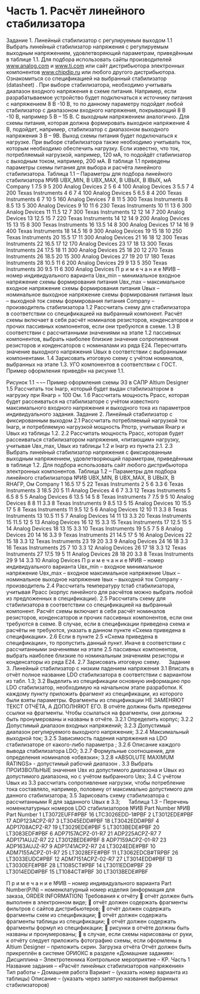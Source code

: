 # Часть 1. Расчёт линейного стабилизатора
Задание 1. Линейный стабилизатор с регулируемым выходом 
1.1 Выбрать линейный стабилизатор напряжения с регулируемым выходным напряжением, удовлетворяющий параметрам, приведённым в таблице 1.1. Для подбора использовать сайты производителей www.analog.com и www.ti.com или сайт дистрибьютора электронных компонентов www.chipdip.ru или любого другого дистрибьютора. Ознакомиться со спецификацией на выбранный стабилизатор (datasheet) .
При выборе стабилизатора, необходимо учитывать диапазон входного напряжения в схеме питания. Например, если разрабатываемое устройство будет подключаться к источнику питания с напряжением 8 В -10 В, то по данному параметру подойдет любой стабилизатор с диапазоном входного напряжения, покрывающий    8 В -10 В, например 5 В – 15 В.
С выходным напряжением аналогично. Для схемы питания, которая должна формировать выходное напряжение 4 В, подойдет, например, стабилизатор с диапазоном выходного напряжения 3 В – 9В.
Выход схемы питания будет подключаться к нагрузке. При выборе стабилизатора также необходимо учитывать ток, которым необходимо обеспечить нагрузку. Если известно, что ток, потребляемый нагрузкой, например, 120 мА,  то подойдёт стабилизатор с выходным током, например, 200 мА.
В таблице 1.1 приведены параметры схемы питания для выбора и расчёта линейного стабилизатора.
Таблица 1.1 – Параметры для подбора линейного стабилизатора
№ИВ	UВХ_MIN, В	UВХ_MAX, В	UВЫХ, В	IВЫХ, мА	Company
1	7.5	9	5	200	Analog Devices
2	5	6	4	100	Analog Devices
3	5.5	7	4	200	Texas Instruments
4	6	7	4	100	Analog Devices
5	6.5	8	4	200	Texas Instruments
6	7	10	5	160	Analog Devices
7	8	11	5	300	Texas Instruments
8	8.5	13	5	300	Analog Devices
9	10	11	6	230	Texas Instruments
10	11	13	6	300	Analog Devices
11	11.5	12	7	300	Texas Instruments
12	12	14	7	200	Analog Devices
13	12.5	15	7	220	Texas Instruments
14	12	14	9	200	Analog Devices
15	13	15	8	300	Texas Instruments
16	13.5	14	8	300	Analog Devices
17	14	16	9	400	Texas Instruments
18	14.5	16	9	300	Analog Devices
19	15	18	10	250	Texas Instruments
20	15.5	17	11	300	Analog Devices
21	16	18	12	300	Texas Instruments
22	16.5	17	12	170	Analog Devices
23	17	18	13	300	Texas Instruments
24	17.5	18	11	300	Analog Devices
25	18	20	12	270	Texas Instruments
26	18.5	20	15	300	Analog Devices
27	19	20	17	180	Texas Instruments
28	10.5	11	6	200	Analog Devices
29	9	13	5	350	Texas Instruments
30	9.5	11	6	300	Analog Devices
П р и м е ч а н и е 
№ИВ – номер индивидуального варианта
Uвх_min – минимальное входное напряжение схемы формирования питания 
Uвх_max – максимальное входное напряжение схемы формирования питания
Uвых – номинальное выходное напряжение схемы формирования питания
Iвых – выходной ток схемы формирования питания
Company – производитель стабилизатора
1.2 Рассчитать схему для стабилизатора в соответствии со спецификацией на выбранный компонент. Расчёт схемы включает в себя расчёт номиналов резисторов, конденсаторов и прочих пассивных компонентов, если они требуются в схеме.
1.3 В соответствии с рассчитанными значениями на этапе 1.2 пассивных компонентов, выбрать наиболее близкие значения сопротивления резисторов и конденсаторов с номиналами из ряда E24. Пересчитать значение выходного напряжения Uвых в соответствии с выбранными компонентами.
1.4 Зарисовать итоговую схему с учётом номиналов, выбранных на этапе 1.3. УГО компонентов в соответствии с ГОСТ. Пример оформления приведён на рисунке 1.1.
 
Рисунок 1.1 ¬¬– Пример оформления схемы Э3 в САПР Altium Designer
1.5 Рассчитать ток Iнагр, который будет выдан стабилизатором в нагрузку при Rнагр  = 100 Ом.
1.6 Рассчитать мощность Pрасс, которая будет рассеиваться на стабилизаторе с учётом известного максимального входного напряжения и выходного тока из параметров индивидуального задания.
Задание 2. Линейный стабилизатор с фиксированным выходом
2.1 Рассчитать потребляемый нагрузкой ток Iнагр, и потребляемую нагрузкой мощность Pпотр, учитывая Rнагр и Uвых из таблицы 1.2.
2.2 Рассчитать мощность Pрасс, которая будет рассеиваться стабилизатором напряжения, «питающим» нагрузку, учитывая Uвх_max, Uвых из таблицы 1.2 и Iнагр из пункта 2.1.
2.3 Выбрать линейный стабилизатор напряжения с фиксированным  выходным напряжением, удовлетворяющий параметрам, приведённым в таблице 1.2. Для подбора использовать сайт любого дистрибьютора электронных компонентов.
Таблица 1.2 – Параметры для подбора линейного стабилизатора 
№ИВ	UВХ_MIN, В	UВХ_MAX, В	UВЫХ, В	RНАГР, Ом	Company
1	16.5	17	5	22	Texas Instruments
2	5	6	3.3	6	Texas Instruments
3	18.5	20	5	11	Analog Devices
4	6	7	3.3	12	Texas Instruments
5	6.5	8	5	5	Analog Devices
6	13.5	14	5	8	Texas Instruments
7	7.5	9	5	10	Analog Devices
8	8	11	3.3	8	Texas Instruments
9	8.5	13	5	15	Analog Devices
10	15.5	17	5	8	Texas Instruments
11	9.5	12	5	6	Analog Devices
12	10	11	3.3	8	Texas Instruments
13	10.5	11	5	7	Analog Devices
14	11	13	3.3	20	Texas Instruments
15	11.5	12	5	13	Analog Devices
16	12	15	3.3	15	Texas Instruments
17	12.5	15	5	14	Analog Devices
18	13	15	3.3	10	Texas Instruments
19	5.5	7	5	8	Analog Devices
20	14	16	3.3	9	Texas Instruments
21	14.5	17	5	16	Analog Devices
22	15	18	3.3	12	Texas Instruments
23	19	20	3.3	9	Analog Devices
24	16	18	3.3	16	Texas Instruments
25	7	10	3.3	12	Analog Devices
26	17	18	3.3	12	Texas Instruments
27	17.5	19	5	11	Analog Devices
28	18	20	3.3	8	Texas Instruments
29	9	14	3.3	10	Analog Devices
П р и м е ч а н и е 
№ИВ – номер индивидуального варианта
Uвх_min – входное минимальное напряжение
Uвх_max – входное максимальное напряжение
Uвых – номинальное выходное напряжение
Iвых – выходной ток
Company - производитель
2.4 Рассчитать температуру tстаб стабилизатора, учитывая Pрасс (корпус линейного для расчётов можно выбрать любой из предложенных в спецификации).
2.5 Рассчитать схему для стабилизатора в соответствии со спецификацией на выбранный компонент. Расчёт схемы включает в себя расчёт номиналов резисторов, конденсаторов и прочих пассивных компонентов, если они требуются в схеме. В случае, если в спецификации приведена схема и расчёты не требуются, указать в данном пункте «Схема приведена в спецификации».
2.6 Если в пункте 2.5 «Схема приведена в спецификации», то пропустить данный пункт. Иначе в соответствии с рассчитанными значениями на этапе 2.5 пассивных компонентов, выбрать наиболее близкие по номинальным значениям резисторы и конденсаторы из ряда E24.
2.7 Зарисовать итоговую схему.
 
Задание 3. Линейный стабилизатор с низким падением напряжения
3.1 Вписать в отчёт полное название LDO стабилизатора в соответствии с вариантом из табл. 1.3;
3.2 Выделить из спецификации основную информацию про LDO стабилизатор, необходимую на начальном этапе разработки. К каждому пункту приложить фрагмент из спецификации, из которого были взяты параметры. Фрагменты из спецификации НЕ ЗАМЕНЯЮТ ТЕКСТ ОТЧЁТА, А ДОПОЛНЯЮТ ЕГО. В отчёте должны быть приведены ссылки на фрагменты. Чтобы ссылаться на фрагменты, они должны быть пронумерованы и названы в отчёте. 
3.2.1	Определить корпус;
3.2.2	Допустимый диапазон входных напряжений;
3.2.3	Допустимый диапазон регулируемого выходного напряжения;
3.2.4	Максимальный выходной ток;
3.2.5	Зависимость падения напряжения на LDO стабилизаторе от какого-либо параметра ;
3.2.6	Описание каждого вывода стабилизатора LDO;
3.2.7	Формульные соотношения, для определения номиналов «обвязки»;
3.2.8	«ABSOLUTE MAXIMUM RATINGS» - допустимый рабочий диапазон . 
3.3 Выбрать ПРОИЗВОЛЬНЫЕ значения Uвх из допустимого диапазона и Uвых из допустимого диапазона, но с учётом выбранного Uвх;
3.4 С учётом Uвых из 3.3 рассчитать сопротивление нагрузки, чтобы потребление тока составляло, например, половину от максимально допустимого для данного стабилизатора;
3.5 Зарисовать схему стабилизатора с рассчитанными R для заданного Uвых в 3.3;
 
Таблица 1.3 – Перечень номенклатурных номеров LDO стабилизаторов 
№ИВ	Part Number	№ИВ	Part Number
1	LT3072EUFF#PBF	16	LTC3026EDD-1#PBF
2	LT3012EDE#PBF	17	ADP123ACPZ-R7
3	LT3045EDD#PBF	18	LT3042EDD#PBF
4	ADP1708ACPZ-R7	19	LT3029EDE#PBF
5	LT3013BEDE#PBF	20	LT3083EDF#PBF
6	ADP7157ACPZ-01-R7	21	ADP225ACPZ-R7
7	ADP171AUJZ-R7	22	LT3012BEDE#PBF
8	ADP7159ACPZ-01-R7	23	ADP163AUJZ-R7
9	ADP1741ACPZ-R7	24	LT3024EDE#PBF
10	ADM7155ACPZ-01-R7	25	LT3028EFE#PBF
11	LT3062EDCB#TRPBF	26	LT3033EUDC#PBF
12	ADM7151ACPZ-02-R7	27	LT3014EDD#PBF
13	LT3030EFE#PBF	28	LT1085CT#PBF
14	LT3011EDD#PBF	29	LT3014EDD#PBF
15	LT1084CT#PBF	30	LT3013BEDE#PBF

П р и м е ч а н и е
№ИВ – номер индивидуального варианта
Part Number(P/N) – номенклатурный номер изделия (информация для заказа, ORDER INFORMATION)
Требования к отчёту
	отчёт должен быть выполнен в электронном виде;
	отчёт должен содержать фрагменты фильтров с сайтов дистрибьютеров;
	отчёт должен содержать фрагменты схем из спецификации;
	отчёт должен содержать фрагменты таблицы из спецификации;
	отчёт должен содержать фрагменты формул из спецификации;
	рисунки в отчёте должны быть названы и пронумерованы;
	в случае, если схемы нарисованы от руки, к отчёту следует приложить фотографию схемы, если оформлены в Altium Designer – приложить скрин.
Загрузка отчёта 
Отчёт должен быть прикреплён в системе ОРИОКС в разделе «Домашние задания»:
Дисциплина – Электротехника
Контрольное мероприятие – КР. Часть 1
Название задания – «Расчёт линейных стабилизаторов напряжения»
Тип работы – Домашняя работа
Вариант – (указать номер варианта из таблицы)
Описание – (указать через запятую названия выбранных стабилизаторов)